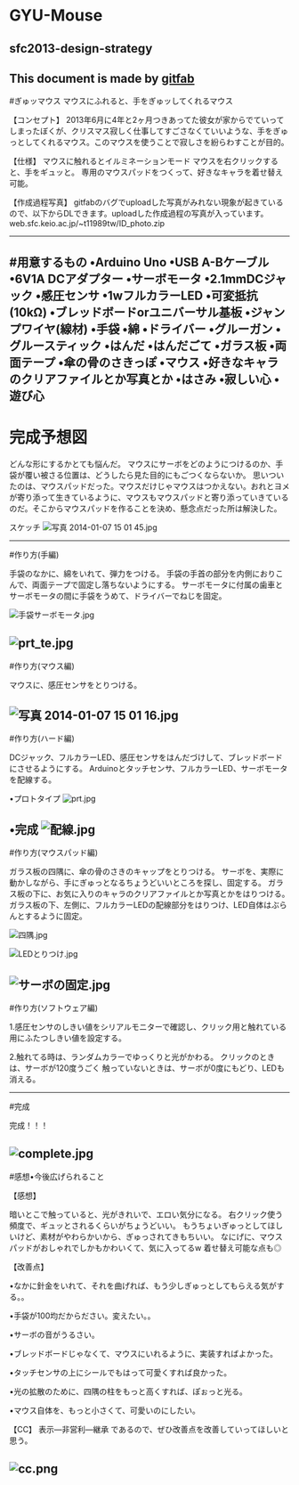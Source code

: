 # GYU-Mouse
## sfc2013-design-strategy
This document is made by [gitfab](http://gitfab.org)
---
#ぎゅッマウス
マウスにふれると、手をぎゅッしてくれるマウス

【コンセプト】
2013年6月に4年と2ヶ月つきあってた彼女が家からでていってしまったぼくが、クリスマス寂しく仕事してすごさなくていいような、手をぎゅっとしてくれるマウス。このマウスを使うことで寂しさを紛らわすことが目的。

【仕様】
マウスに触れるとイルミネーションモード
マウスを右クリックすると、手をギュッと。
専用のマウスパッドをつくって、好きなキャラを着せ替え可能。

【作成過程写真】
gitfabのバグでuploadした写真がみれない現象が起きているので、以下からDLできます。uploadした作成過程の写真が入っています。
web.sfc.keio.ac.jp/~t11989tw/ID_photo.zip

---
#用意するもの
•Arduino Uno
•USB A-Bケーブル
•6V1A DCアダプター
•サーボモータ
•2.1mmDCジャック
•感圧センサ
•1wフルカラーLED
•可変抵抗(10kΩ)
•ブレッドボードorユニバーサル基板
•ジャンプワイヤ(線材)
•手袋
•綿
•ドライバー
•グルーガン
•グルースティック
•はんだ
•はんだごて
•ガラス板
•両面テープ
•傘の骨のさきっぽ
•マウス
•好きなキャラのクリアファイルとか写真とか
•はさみ
•寂しい心
•遊び心
---
# 完成予想図

どんな形にするかとても悩んだ。
マウスにサーボをどのようにつけるのか、手袋が覆い被さる位置は、どうしたら見た目的にもごつくならないか。
思いついたのは、マウスパッドだった。マウスだけじゃマウスはつかえない。おれとヨメが寄り添って生きているように、マウスもマウスパッドと寄り添っていきているのだ。そこからマウスパッドを作ることを決め、懸念点だった所は解決した。

スケッチ
![写真 2014-01-07 15 01 45.jpg](https://raw.github.com/tactoryy/NIGI-Mouse/master/gitfab/resources/写真-2014-01-07-15-01-45.jpg)


---
#作り方(手編)

手袋のなかに、綿をいれて、弾力をつける。
手袋の手首の部分を内側におりこんで、両面テープで固定し落ちないようにする。
サーボモータに付属の歯車とサーボモータの間に手袋をうめて、ドライバーでねじを固定。


![手袋サーボモータ.jpg](https://raw.github.com/tactoryy/NIGI-Mouse/master/gitfab/resources/手袋サーボモータ.jpg)

![prt_te.jpg](https://raw.github.com/tactoryy/NIGI-Mouse/master/gitfab/resources/prt_te.jpg)
---
#作り方(マウス編)

マウスに、感圧センサをとりつける。

![写真 2014-01-07 15 01 16.jpg](https://raw.github.com/tactoryy/NIGI-Mouse/master/gitfab/resources/写真-2014-01-07-15-01-16.jpg)
---
#作り方(ハード編)

DCジャック、フルカラーLED、感圧センサをはんだづけして、ブレッドボードにさせるようにする。
Arduinoとタッチセンサ、フルカラーLED、サーボモータを配線する。

•プロトタイプ
![prt.jpg](https://raw.github.com/tactoryy/NIGI-Mouse/master/gitfab/resources/prt.jpg)

•完成
![配線.jpg](https://raw.github.com/tactoryy/NIGI-Mouse/master/gitfab/resources/配線.jpg)
---
#作り方(マウスパッド編)

ガラス板の四隅に、傘の骨のさきのキャップをとりつける。
サーボを、実際に動かしながら、手にぎゅっとなるちょうどいいところを探し、固定する。
ガラス板の下に、お気に入りのキャラのクリアファイルとか写真とかをはりつける。
ガラス板の下、左側に、フルカラーLEDの配線部分をはりつけ、LED自体はぶらんとするように固定。

![四隅.jpg](https://raw.github.com/tactoryy/NIGI-Mouse/master/gitfab/resources/四隅.jpg)

![LEDとりつけ.jpg](https://raw.github.com/tactoryy/NIGI-Mouse/master/gitfab/resources/LEDとりつけ.jpg)

![サーボの固定.jpg](https://raw.github.com/tactoryy/NIGI-Mouse/master/gitfab/resources/サーボの固定.jpg)
---
#作り方(ソフトウェア編)

1.感圧センサのしきい値をシリアルモニターで確認し、クリック用と触れている用にふたつしきい値を設定する。

2.触れてる時は、ランダムカラーでゆっくりと光がかわる。
クリックのときは、サーボが120度うごく
触っていないときは、サーボが0度にもどり、LEDも消える。

---
#完成

完成！！！

![complete.jpg](https://raw.github.com/tactoryy/GYU-Mouse/master/gitfab/resources/complete.jpg)
---
#感想•今後広げられること

【感想】

暗いとこで触っていると、光がきれいで、エロい気分になる。
右クリック使う頻度で、ギュッとされるくらいがちょうどいい。
もうちょいぎゅっとしてほしいけど、素材がやわらかいから、ぎゅっされてきもちいい。
なにげに、マウスパッドがおしゃれでしかもかわいくて、気に入ってるw
着せ替え可能な点も◎

【改善点】

•なかに針金をいれて、それを曲げれば、もう少しぎゅっとしてもらえる気がする。。

•手袋が100均だからださい。変えたい。。

•サーボの音がうるさい。

•ブレッドボードじゃなくて、マウスにいれるように、実装すればよかった。

•タッチセンサの上にシールでもはって可愛くすれば良かった。

•光の拡散のために、四隅の柱をもっと高くすれば、ぽぉっと光る。

•マウス自体を、もっと小さくて、可愛いのにしたい。

【CC】
表示—非営利—継承
であるので、ぜひ改善点を改善していってほしいと思う。

![cc.png](https://raw.github.com/tactoryy/GYU-Mouse/master/gitfab/resources/cc.png)
---
